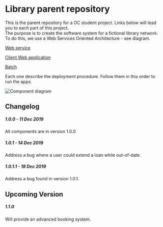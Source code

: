 # Library parent repository  
  
This is the parent repository for a OC student project. Links below
 will lead you to each part of this project.\
The purpose is to create the software system for a
 fictional library network. To do this, we use a Web Services Oriented
  Architecture - see diagram. 
 

[Web service](https://github.com/xxjokerx/p10-library-service)

[Client Web application](https://github.com/xxjokerx/p10-library-client)

[Batch](https://github.com/xxjokerx/p10-library-batch)

Each one describe the deployment procedure. Follow them in this order to run the apps.

![Component diagram](https://raw.githubusercontent.com/xxjokerx/p10-library/master/documents/component.png)

## Changelog

##### 1.0.0 - 11 Dec 2019

All components are in version 1.0.0

##### 1.0.1 - 14 Dec 2019

Address a bug where a user could extend a loan while out-of-date.

##### 1.0.1.1 - 18 Dec 2019

Address a bug found in version 1.0.1.
 
## Upcoming Version

##### 1.1.0

Will provide an advanced booking system.